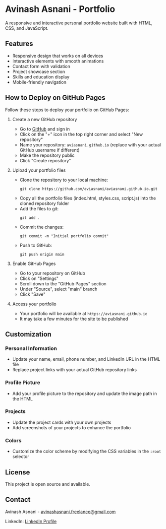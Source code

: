 # Avinash Asnani - Portfolio

A responsive and interactive personal portfolio website built with HTML, CSS, and JavaScript.

## Features

- Responsive design that works on all devices
- Interactive elements with smooth animations
- Contact form with validation
- Project showcase section
- Skills and education display
- Mobile-friendly navigation

## How to Deploy on GitHub Pages

Follow these steps to deploy your portfolio on GitHub Pages:

1. Create a new GitHub repository
   - Go to [GitHub](https://github.com) and sign in
   - Click on the "+" icon in the top right corner and select "New repository"
   - Name your repository: `aviasnani.github.io` (replace with your actual GitHub username if different)
   - Make the repository public
   - Click "Create repository"

2. Upload your portfolio files
   - Clone the repository to your local machine:
     ```
     git clone https://github.com/aviasnani/aviasnani.github.io.git
     ```
   - Copy all the portfolio files (index.html, styles.css, script.js) into the cloned repository folder
   - Add the files to git:
     ```
     git add .
     ```
   - Commit the changes:
     ```
     git commit -m "Initial portfolio commit"
     ```
   - Push to GitHub:
     ```
     git push origin main
     ```

3. Enable GitHub Pages
   - Go to your repository on GitHub
   - Click on "Settings"
   - Scroll down to the "GitHub Pages" section
   - Under "Source", select "main" branch
   - Click "Save"

4. Access your portfolio
   - Your portfolio will be available at `https://aviasnani.github.io`
   - It may take a few minutes for the site to be published

## Customization

### Personal Information
- Update your name, email, phone number, and LinkedIn URL in the HTML file
- Replace project links with your actual GitHub repository links

### Profile Picture
- Add your profile picture to the repository and update the image path in the HTML

### Projects
- Update the project cards with your own projects
- Add screenshots of your projects to enhance the portfolio

### Colors
- Customize the color scheme by modifying the CSS variables in the `:root` selector

## License

This project is open source and available.

## Contact

Avinash Asnani - [avinashasnani.freelance@gmail.com](mailto:avinashasnani.freelance@gmail.com)

LinkedIn: [LinkedIn Profile](https://linkedin.com/in/avinashasnani)
